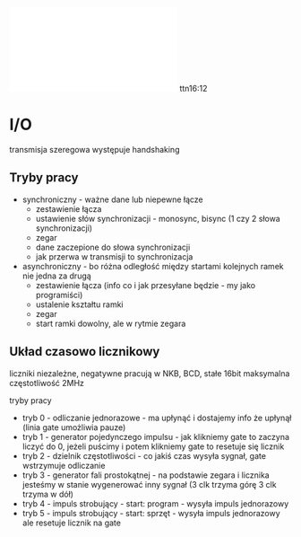 ![](Notatki/Semestr%204/Podstawy%20techniki%20mikroprocesorowej%201/Wykłady/Wykład%207/PTM-wyk-7.pdf)
ttn16:12
# I/O

transmisja szeregowa
występuje handshaking

## Tryby pracy
- synchroniczny - ważne dane lub niepewne łącze
	- zestawienie łącza
	- ustawienie słów synchronizacji - monosync, bisync (1 czy 2 słowa synchronizacji)
	- zegar
	- dane zaczepione do słowa synchronizacji
	- jak przerwa w transmisji to synchronizacja
- asynchroniczny - bo różna odległość między startami kolejnych ramek nie jedna za drugą
	- zestawienie łącza (info co i jak przesyłane będzie - my jako programiści)
	- ustalenie kształtu ramki
	- zegar
	- start ramki dowolny, ale w rytmie zegara

## Układ czasowo licznikowy

liczniki niezależne, negatywne
pracują w NKB, BCD, stałe 16bit
maksymalna częstotliwość 2MHz

tryby pracy
- tryb 0 - odliczanie jednorazowe - ma upłynąć i dostajemy info że upłynął (linia gate umożliwia pauze)
- tryb 1 - generator pojedynczego impulsu - jak klikniemy gate to zaczyna liczyć do 0, jeżeli puścimy i potem klikniemy gate to resetuje się licznik
- tryb 2 - dzielnik częstotliwości - co jakiś czas wysyła sygnał, gate wstrzymuje odliczanie
- tryb 3 - generator fali prostokątnej - na podstawie zegara i licznika jesteśmy w stanie wygenerować inny sygnał (3 clk trzyma górę 3 clk trzyma w dół)
- tryb 4 - impuls strobujący - start: program - wysyła impuls jednorazowy 
- tryb 5 - impuls strobujący - start: sprzęt - wysyła impuls jednorazowy ale resetuje licznik na gate